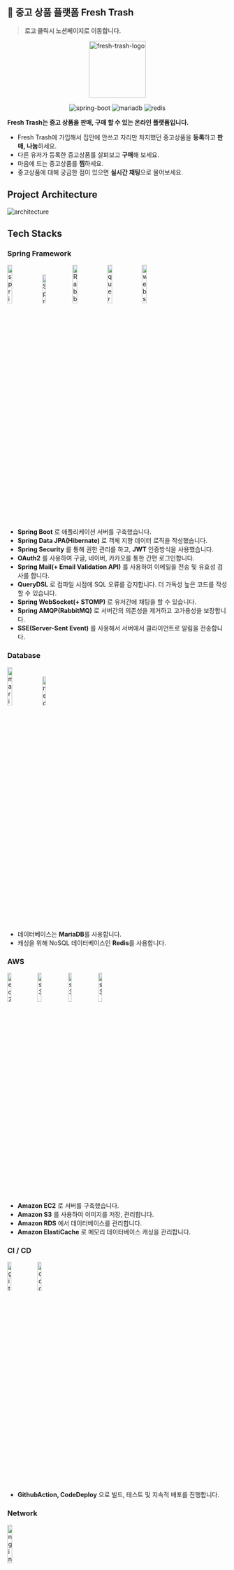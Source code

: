 ## 🌱 중고 상품 플랫폼 Fresh Trash

> **로고 클릭시 노션페이지로 이동합니다.**

<p align="center">
    <a href="https://www.notion.so/Demo-Fresh-Trash-3cd71413eefe4bc385d13e7b2ea59bd4?pvs=4">
      <img width="130" alt="fresh-trash-logo" src="https://github.com/fresh-trash-project/fresh-trash-backend/assets/82129206/c59a7b43-f772-4898-ab0d-829c358570cf">
    </a>
</p>
<p align="center">
  <img src="https://img.shields.io/badge/spring_boot-v2.7.18-green?logo=springboot"  alt="spring-boot" />
  <img src="https://img.shields.io/badge/mariadb-v10.11.7-blue?logo=mariadb" alt="mariadb"/>
  <img src="https://img.shields.io/badge/redis-v7.2.4-red?logo=redis" alt="redis"/>
</p>

**Fresh Trash는 중고 상품을 판매, 구매 할 수 있는 온라인 플랫폼입니다.**
- Fresh Trash에 가입해서 집안에 안쓰고 자리만 차지했던 중고상품을 **등록**하고 **판매, 나눔**하세요.
- 다른 유저가 등록한 중고상품를 살펴보고 **구매**해 보세요.
- 마음에 드는 중고상품를 **찜**하세요.
- 중고상품에 대해 궁금한 점이 있으면 **실시간 채팅**으로 물어보세요.

## Project Architecture

<p>
   <img src="https://github.com/fresh-trash-project/fresh-trash-backend/assets/82129206/fad841ba-68bf-4567-85eb-401cf138532f" alt="architecture" />
</p>


## Tech Stacks

### Spring Framework

<p>
  <img src="https://user-images.githubusercontent.com/52682603/138834253-9bcd8b12-241f-41b2-85c4-d723a16bdb58.png" alt="spring_boot" width=15%>
  <img src="https://github.com/fresh-trash-project/fresh-trash-backend/assets/82129206/4a5d84ba-d12d-48a5-aec0-36821aca646e" alt="Spring Security" width=13%>
  <img src="https://github.com/fresh-trash-project/fresh-trash-backend/assets/82129206/9c872305-6245-4c10-b71f-925fee6dd83a" alt="RabbitMQ" width=15%>
  <img src="https://user-images.githubusercontent.com/52682603/138834280-73acd37b-97ef-4136-b58e-6138eb4fcc46.png" alt="query_dsl" width=15%>
  <img src="https://github.com/fresh-trash-project/fresh-trash-backend/assets/82129206/e8d1d412-1039-4c39-9e41-12742a9bd080" alt="websocket" width=15%>
</p>

- **Spring Boot** 로 애플리케이션 서버를 구축했습니다.
- **Spring Data JPA(Hibernate)** 로 객체 지향 데이터 로직을 작성했습니다.
- **Spring Security** 를 통해 권한 관리를 하고, **JWT** 인증방식을 사용했습니다.
- **OAuth2** 를 사용하여 구글, 네이버, 카카오를 통한 간편 로그인합니다.
- **Spring Mail(+ Email Validation API)** 를 사용하여 이메일을 전송 및 유효성 검사를 합니다.
- **QueryDSL** 로 컴파일 시점에 SQL 오류를 감지합니다. 더 가독성 높은 코드를 작성할 수 있습니다. 
- **Spring WebSocket(+ STOMP)** 로 유저간에 채팅을 할 수 있습니다.
- **Spring AMQP(RabbitMQ)** 로 서버간의 의존성을 제거하고 고가용성을 보장합니다.
- **SSE(Server-Sent Event)** 를 사용해서 서버에서 클라이언트로 알림을 전송합니다.


### Database
<p>
   <img width=15% src="https://github.com/fresh-trash-project/fresh-trash-backend/assets/82129206/a25f6bf9-3ee0-490b-a056-177f2d2674ef" alt="mariadb" />
   <img width=13% src="https://github.com/fresh-trash-project/fresh-trash-backend/assets/82129206/7b72cc13-95d0-453b-b79b-fd5b010f80cd" alt="redis" />
</p>

- 데이터베이스는 **MariaDB**를 사용합니다.
- 캐싱을 위해 NoSQL 데이터베이스인 **Redis**를 사용합니다.


### AWS
<p>
   <img width=13% src="https://github.com/fresh-trash-project/fresh-trash-backend/assets/82129206/c0997875-9fb7-493d-a7d9-c089e011a436" alt="ec2" />
   <img width=13% src="https://github.com/fresh-trash-project/fresh-trash-backend/assets/82129206/ea9f30a4-b460-4d6c-a71b-eb4f1e32ecf1" alt="s3" />
   <img width=13% src="https://github.com/fresh-trash-project/fresh-trash-backend/assets/82129206/b0431ba3-aa03-4ffa-a2c6-d9d6c3c3b949" alt="s3" />
   <img width=13% src="https://github.com/fresh-trash-project/fresh-trash-backend/assets/82129206/a446cf8a-2d93-45f1-a8d3-fdc6a8d7f518" alt="s3" />
</p>

- **Amazon EC2** 로 서버를 구축했습니다.
- **Amazon S3** 를 사용하여 이미지를 저장, 관리합니다.
- **Amazon RDS** 에서 데이터베이스를 관리합니다.
- **Amazon ElastiCache** 로 메모리 데이터베이스 캐싱을 관리합니다.

### CI / CD
<p>
   <img width=13% src="https://github.com/fresh-trash-project/fresh-trash-backend/assets/82129206/9c02bfb1-caf0-44c1-aa74-355a2c0e66e7" alt="github_action" />
   <img width=13% src="https://github.com/fresh-trash-project/fresh-trash-backend/assets/82129206/2fa86757-9c7a-4ab1-90ce-8580bd3a5d9e" alt="code_deploy" />
</p>

- **GithubAction, CodeDeploy** 으로 빌드, 테스트 및 지속적 배포를 진행합니다.

### Network
<p>
   <img width=15% src="https://github.com/fresh-trash-project/fresh-trash-backend/assets/82129206/6f41d019-15e0-419b-adc9-c8ccda0dc82e" alt="nginx" />
</p>

- Nginx를 리버스 프록시로 활용하고 있습니다.


## ERD

<a href="https://www.erdcloud.com/p/LqYiHP7d8rbqdWR5E">
   <img src="https://github.com/fresh-trash-project/fresh-trash-backend/assets/82129206/9e1478e4-e52d-4a04-9044-20e3a3d5782c" alt="ERD" />
</a>


## 주요 기능

- [X] 로그인
- [X] 회원가입
- [X] 사용자 정보
- [X] 중고상품 조회/등록/수정/삭제
- [X] 알림 기능
- [X] 1:1 채팅 기능 
- [ ] 경매 조회/등록/삭제
- [ ] 경매 입찰/낙찰


